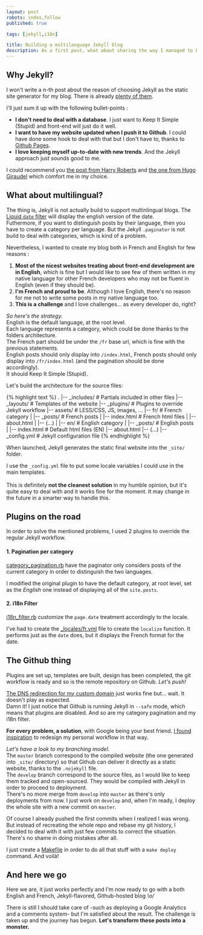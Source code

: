 ```yaml
---
layout: post
robots: index,follow
published: true

tags: [jekyll,i18n]

title: Building a multilanguage Jekyll blog
description: As a first post, what about sharing the way I managed to build this blog? Having a both english and french Jekyll website is not that hard, but you have to care about some crucial points.
---
```


## Why Jekyll?
I won't write a n-th post about the reason of choosing Jekyll as the static site generator for my blog. There is already [plenty of them](https://www.google.fr/search?q=moving+blog+to+jekyll).

I'll just sum it up with the following bullet-points :

- **I don't need to deal with a database**. I just want to Keep It Simple (Stupid) and front-end will just do it well.
- **I want to have my website updated when I push it to Github**. I could have done some hook to deal with that but I don't have to, thanks to [Github Pages](https://help.github.com/categories/20/articles).
- **I love keeping myself up-to-date with new trends**. And the Jekyll approach just sounds good to me.

I could recommend you [the post from Harry Roberts](http://csswizardry.com/2012/12/a-new-css-wizardry/) and [the one from Hugo Giraudel](http://hugogiraudel.com/2013/02/21/jekyll) which comfort me in my choice. 

## What about multilingual?
The thing is, Jekyll is not actually build to support multinlingual blogs. The [Liquid `date` filter](http://liquid.rubyforge.org/classes/Liquid/StandardFilters.html#M000012) will display the english version of the date.  
Futhermore, if you want to distinguish posts by their language, then you have to create a category per language. But the Jekyll `.paginator` is not build to deal with categories, which is kind of a problem.

Nevertheless, I wanted to create my blog both in French and English for few reasons :

1. **Most of the nicest websites treating about front-end development are in English**, which is fine but I would like to see few of them written in my native language for other French developers who may not be fluent in English (even if they should be).
2. **I'm French and proud to be**. Although I love English, there's no reason for me not to write some posts in my native language too.
3. **This is a challenge** and I love challenges... as every developer do, right?

*So here's the strategy.*  
English is the default language, at the root level.  
Each language represents a category, which could be done thanks to the folders architecture.  
The French part should be under the `/fr` base url, which is fine with the previous statements.  
English posts should only display into `/index.html`, French posts should only display into `/fr/index.html` (and the pagination should be done accordingly).  
It should Keep It Simple (Stupid).

Let's build the architecture for the source files:

{% highlight text %}
.
|-- _includes/      # Partials included in other files
|-- _layouts/       # Templates of the website
|-- _plugins/       # Plugins to override Jekyll workflow
|-- assets/         # LESS/CSS, JS, images, ...
|-- fr/             # French category
|   |-- _posts/     # French posts
|   |-- index.html  # French html files
|   |-- about.html
|   |-- (...)
|
|-- en/             # English category
|   |-- _posts/     # English posts
|
|-- index.html      # Default html files (EN)
|-- about.html
|-- (...)
|-- _config.yml     # Jekyll configuration file
{% endhighlight %}

When launched, Jekyll generates the static final website into the `_site/` folder.

<p class="islet">
    I use the <code>_config.yml</code> file to put some locale variables I could use in the main templates.<br><br>
    This is definitely <strong>not the cleanest solution</strong> in my humble opinion, but it's quite easy to deal with and it works fine for the moment. It may change in the future in a smarter way to handle this. 
</p>

## Plugins on the road
In order to solve the mentioned problems, I used 2 plugins to override the regular Jekyll workflow.

#### 1. Pagination per category
[category_pagination.rb](https://github.com/nicoespeon/nicoespeon.github.io/blob/develop/_plugins/category_pagination.rb) have the paginator only considers posts of the current category in order to distinguish the two languages. 

I modified the original plugin to have the default category, at root level, set as the *English* one instead of displaying all of the `site.posts`.

#### 2. i18n Filter
[i18n_filter.rb](https://github.com/nicoespeon/nicoespeon.github.io/blob/develop/_plugins/i18n_filter.rb) customize the `page.date` treatment accordingly to the locale.

I've had to create the [\_locales/fr.yml](https://github.com/nicoespeon/nicoespeon.github.io/blob/develop/_locales/fr.yml) file to create the `localize` function. It performs just as the `date` does, but it displays the French format for the date.

## The Github thing

Plugins are set up, templates are built, design has been completed, the git workflow is ready and so is the remote repository on Github. *Let's push!*

[The DNS redirection for my custom domain](https://help.github.com/articles/setting-up-a-custom-domain-with-pages) just works fine but... wait. It doesn't play as expected.  
Damn it! I just notice that Github is running Jekyll in `--safe` mode, which means that plugins are disabled. And so are my category pagination and my i18n filter.

**For every problem, a solution**, with Google being your best friend. [I found inspiration](http://charliepark.org/jekyll-with-plugins/) to redesign my personal workflow in that way.

*Let's have a look to my branching model.*  
The `master` branch correspond to the compiled website (the one generated into `_site/` directory) so that Github can deliver it directly as a static website, thanks to the `.nojekyll` file.  
The `develop` branch correspond to the source files, as I would like to keep them tracked and open-sourced. They would be compiled with Jekyll in order to proceed to deployment.  
There's no more merge from `develop` into `master` as there's only deployments from now. I just work on `develop` and, when I'm ready, I deploy the whole site with a new commit on `master`.

<p class="islet">
    Of course I already pushed the first commits when I realized I was wrong. But instead of recreating the whole repo and rebase my git history, I decided to deal with it with just few commits to correct the situation. There's no shame in doing mistakes after all.
</p>

I just create a [Makefile](https://github.com/nicoespeon/nicoespeon.github.io/blob/develop/Makefile) in order to do all that stuff with a `make deploy` command. And voilà!

## And here we go

Here we are, it just works perfectly and I'm now ready to go with a both English and French, Jekyll-flavored, Github-hosted blog *\o/*

There is still I should take care of -such as deploying a Google Analytics and a comments system- but I'm satisfied about the result. The challenge is taken up and the journey has begun. **Let's transform these posts into a monster.**